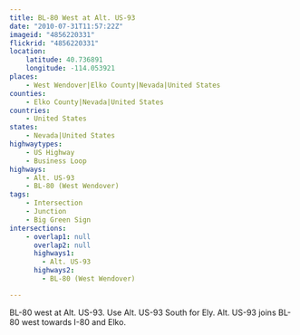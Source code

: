 ```yaml
---
title: BL-80 West at Alt. US-93
date: "2010-07-31T11:57:22Z"
imageid: "4856220331"
flickrid: "4856220331"
location:
    latitude: 40.736891
    longitude: -114.053921
places:
    - West Wendover|Elko County|Nevada|United States
counties:
    - Elko County|Nevada|United States
countries:
    - United States
states:
    - Nevada|United States
highwaytypes:
    - US Highway
    - Business Loop
highways:
    - Alt. US-93
    - BL-80 (West Wendover)
tags:
    - Intersection
    - Junction
    - Big Green Sign
intersections:
    - overlap1: null
      overlap2: null
      highways1:
        - Alt. US-93
      highways2:
        - BL-80 (West Wendover)

---
```

BL-80 west at Alt. US-93.  Use Alt. US-93 South for Ely.  Alt. US-93 joins BL-80 west towards I-80 and Elko.
